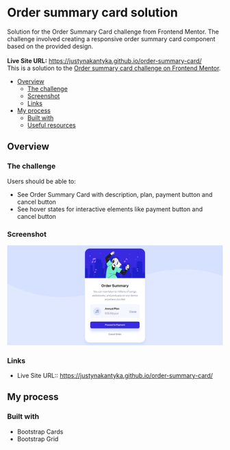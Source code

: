 # Order summary card solution

Solution for the Order Summary Card challenge from Frontend Mentor. The challenge involved creating a responsive order summary card component based on the provided design.\
\
<b>Live Site URL:</b> https://justynakantyka.github.io/order-summary-card/ \
This is a solution to the [Order summary card challenge on Frontend Mentor](https://www.frontendmentor.io/challenges/order-summary-component-QlPmajDUj).

- [Overview](#overview)
  - [The challenge](#the-challenge)
  - [Screenshot](#screenshot)
  - [Links](#links)
- [My process](#my-process)
  - [Built with](#built-with)
  - [Useful resources](#useful-resources)


## Overview

### The challenge

Users should be able to:
- See Order Summary Card with description, plan, payment button and cancel button
- See hover states for interactive elements like payment button and cancel button

### Screenshot

![](./screenshot.jpg)

### Links

- Live Site URL:: https://justynakantyka.github.io/order-summary-card/ 

## My process

### Built with

- Bootstrap Cards
- Bootstrap Grid

